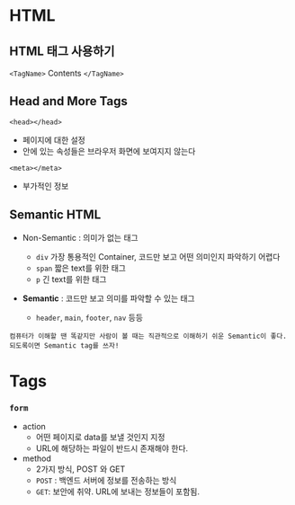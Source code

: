 # HTML

## HTML 태그 사용하기
`<TagName>` Contents `</TagName>`

## Head and More Tags
`<head></head>` 
- 페이지에 대한 설정
- 안에 있는 속성들은 브라우저 화면에 보여지지 않는다

`<meta></meta>`
- 부가적인 정보

## Semantic HTML
- Non-Semantic : 의미가 없는 태그
  - `div` 가장 통용적인 Container, 코드만 보고 어떤 의미인지 파악하기 어렵다
  - `span` 짧은 text를 위한 태그
  - `p` 긴 text를 위한 태그
  
- **Semantic** : 코드만 보고 의미를 파악할 수 있는 태그
  - `header`, `main`, `footer`, `nav` 등등
  
```
컴퓨터가 이해할 땐 똑같지만 사람이 볼 때는 직관적으로 이해하기 쉬운 Semantic이 좋다.
되도록이면 Semantic tag를 쓰자!
```

# Tags

### `form`
- action
  - 어떤 페이지로 data를 보낼 것인지 지정
  - URL에 해당하는 파일이 반드시 존재해야 한다.
- method
  - 2가지 방식, POST 와 GET
  - `POST` : 백엔드 서버에 정보를 전송하는 방식
  - `GET`: 보안에 취약. URL에 보내는 정보들이 포함됨. 

